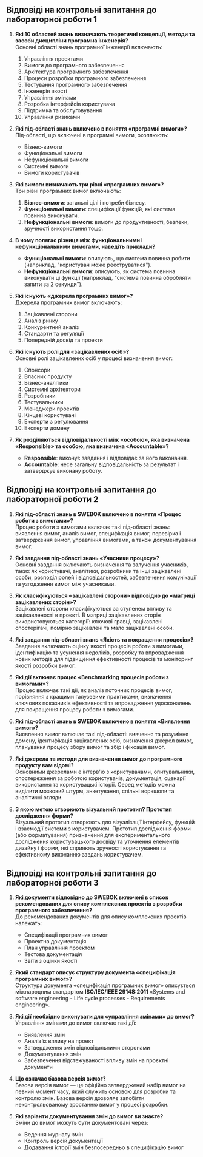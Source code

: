 ## Відповіді на контрольні запитання до лабораторної роботи 1

1. **Які 10 областей знань визначають теоретичні концепції, методи та засоби дисципліни програмна інженерія?**  
   Основні області знань програмної інженерії включають:
   1. Управління проектами
   2. Вимоги до програмного забезпечення
   3. Архітектура програмного забезпечення
   4. Процеси розробки програмного забезпечення
   5. Тестування програмного забезпечення
   6. Інженерія якості
   7. Управління змінами
   8. Розробка інтерфейсів користувача
   9. Підтримка та обслуговування
   10. Управління ризиками

2. **Які під-області знань включено в поняття «програмні вимоги»?**  
   Під-області, що включені в програмні вимоги, охоплюють:
   - Бізнес-вимоги
   - Функціональні вимоги
   - Нефункціональні вимоги
   - Системні вимоги
   - Вимоги користувачів

3. **Які вимоги визначають три рівні «програмних вимог»?**  
   Три рівні програмних вимог включають:
   1. **Бізнес-вимоги**: загальні цілі і потреби бізнесу.
   2. **Функціональні вимоги**: специфікації функцій, які система повинна виконувати.
   3. **Нефункціональні вимоги**: вимоги до продуктивності, безпеки, зручності використання тощо.

4. **В чому полягає різниця між функціональними і нефункціональними вимогами, наведіть приклади?**  
   - **Функціональні вимоги**: описують, що система повинна робити (наприклад, "користувач може реєструватися").
   - **Нефункціональні вимоги**: описують, як система повинна виконувати ці функції (наприклад, "система повинна обробляти запити за 2 секунди").

5. **Які існують «джерела програмних вимог»?**  
   Джерела програмних вимог включають:
   1. Зацікавлені сторони
   2. Аналіз ринку
   3. Конкурентний аналіз
   4. Стандарти та регуляції
   5. Попередній досвід та проекти

6. **Які існують ролі для «зацікавлених осіб»?**  
   Основні ролі зацікавлених осіб у процесі визначення вимог:
   1. Спонсори
   2. Власник продукту
   3. Бізнес-аналітики
   4. Системні архітектори
   5. Розробники
   6. Тестувальники
   7. Менеджери проектів
   8. Кінцеві користувачі
   9. Експерти з регулювання
   10. Експерти домену

7. **Як розділяються відповідальності між «особою», яка визначена «Responsible» та особою, яка визначена «Accountable»?**  
   - **Responsible**: виконує завдання і відповідає за його виконання.
   - **Accountable**: несе загальну відповідальність за результат і затверджує виконану роботу.

## Відповіді на контрольні запитання до лабораторної роботи 2

1. **Які під-області знань в SWEBOK включено в поняття «Процес роботи з вимогами»?**  
   Процес роботи з вимогами включає такі під-області знань: виявлення вимог, аналіз вимог, специфікація вимог, перевірка і затвердження вимог, управління вимогами, а також документування вимог.

2. **Які завдання під-області знань «Учасники процесу»?**  
   Основні завдання включають визначення та залучення учасників, таких як користувачі, аналітики, розробники та інші зацікавлені особи, розподіл ролей і відповідальностей, забезпечення комунікації та узгодження вимог між учасниками.

3. **Як класифікуються «зацікавлені сторони» відповідно до «матриці зацікавлених сторін»?**  
   Зацікавлені сторони класифікуються за ступенем впливу та зацікавленості в проєкті. В матриці зацікавлених сторін використовуються категорії: ключові гравці, зацікавлені спостерігачі, помірно зацікавлені та мало зацікавлені особи.

4. **Які завдання під-області знань «Якість та покращення процесів»?**  
   Завдання включають оцінку якості процесів роботи з вимогами, ідентифікацію та усунення недоліків, розробку та впровадження нових методів для підвищення ефективності процесів та моніторинг якості розробки вимог.

5. **Які дії включає процес «Benchmarking процесів роботи з вимогами»?**  
   Процес включає такі дії, як аналіз поточних процесів вимог, порівняння з кращими галузевими практиками, визначення ключових показників ефективності та впровадження удосконалень для покращення процесу роботи з вимогами.

6. **Які під-області знань в SWEBOK включено в поняття «Виявлення вимог»?**  
   Виявлення вимог включає такі під-області: вивчення та розуміння домену, ідентифікація зацікавлених осіб, визначення джерел вимог, планування процесу збору вимог та збір і фіксація вимог.

7. **Які джерела та методи для визначення вимог до програмного продукту вам відомі?**  
   Основними джерелами є інтерв'ю з користувачами, опитувальники, спостереження за роботою користувачів, документація, сценарії використання та користувацькі історії. Серед методів можна виділити мозковий штурм, анкетування, спільні воркшопи та аналітичні огляди.

8. **З якою метою створюють візуальний прототип? Прототип дослідження форми?**  
   Візуальний прототип створюють для візуалізації інтерфейсу, функцій і взаємодії системи з користувачем. Прототип дослідження форми (або форматування) призначений для експериментального дослідження користувацького досвіду та уточнення елементів дизайну і форми, які сприяють зручності користування та ефективному виконанню завдань користувачем.

## Відповіді на контрольні запитання до лабораторної роботи 3

1. **Які документи відповідно до SWEBOK включені в список рекомендованих для опису комплексних проектів з розробки програмного забезпечення?**  
   До рекомендованих документів для опису комплексних проектів належать:
   - Специфікації програмних вимог
   - Проектна документація
   - План управління проектом
   - Тестова документація
   - Звіти з оцінки якості

2. **Який стандарт описує структуру документа «специфікація програмних вимог»?**  
   Структура документа «специфікація програмних вимог» описується міжнародним стандартом **ISO/IEC/IEEE 29148:2011** «Systems and software engineering - Life cycle processes - Requirements engineering».

3. **Які дії необхідно виконувати для «управління змінами» до вимог?**  
   Управління змінами до вимог включає такі дії:
   - Виявлення змін
   - Аналіз їх впливу на проект
   - Затвердження змін відповідальними сторонами
   - Документування змін
   - Забезпечення відстежуваності впливу змін на проєктні документи

4. **Що означає базова версія вимог?**  
   Базова версія вимог — це офіційно затверджений набір вимог на певний момент часу, який служить основою для розробки та контролю змін. Базова версія дозволяє запобігти неконтрольованому зростанню вимог у процесі розробки.

5. **Які варіанти документування змін до вимог ви знаєте?**  
   Зміни до вимог можуть бути документовані через:
   - Ведення журналу змін
   - Контроль версій документації
   - Додавання історії змін безпосередньо в специфікацію вимог

